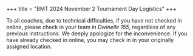 +++
title = "BMT 2024 November 2 Tournament Day Logistics"
+++

To all coaches, due to technical difficulties, if you have not checked in online, please check in your team in *Dwinelle 155*, regardless of any previous instructions. We deeply apologize for the inconvenience. If you have already checked in online, you may check in in your originally assigned location.
